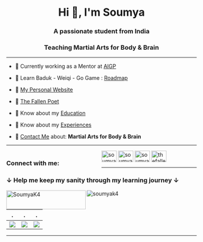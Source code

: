 <h1 align="center">Hi 👋, I'm Soumya</h1>
<h3 align="center">A passionate student from India</h3>
<h3 align="center">Teaching Martial Arts for Body & Brain</h3>
<hr class="solid">

- 🔭 Currently working as a Mentor at [AIGP](https://aigp.org.in/)

- 📄 Learn Baduk - Weiqi - Go Game : [Roadmap](https://weiqi.soumyak4.in/)

- 🔭 [My Personal Website](https://soumyak4.in/)

- 📄 [The Fallen Poet](https://www.miraquill.com/the_fallen_poet)

- 📄 Know about my [Education](https://linkedin.com/in/SoumyaK4)

- 📄 Know about my [Experiences](https://soumyak4.in/Experiences)

- 💬 [Contact Me](https://t.me/soumyak4) about: **Martial Arts for Body & Brain**


<hr class="solid">

<h3 style="width:50%; float:left;">Connect with me:</h3>
<p align="left">

<a href="https://linkedin.com/in/soumyak4" target="_blank">
<img align="center" src="https://raw.githubusercontent.com/rahuldkjain/github-profile-readme-generator/master/src/images/icons/Social/linked-in-alt.svg" alt="soumyak4" height="30" width="40" /></a>

<a href="https://fb.com/soumyak4" target="blank">
<img align="center" src="https://raw.githubusercontent.com/rahuldkjain/github-profile-readme-generator/master/src/images/icons/Social/facebook.svg" alt="soumyak4" height="30" width="40" /></a>

<a href="https://instagram.com/soumyak4" target="blank">
<img align="center" src="https://raw.githubusercontent.com/rahuldkjain/github-profile-readme-generator/master/src/images/icons/Social/instagram.svg" alt="soumyak4" height="30" width="40" /></a>

<a href="https://www.youtube.com/@SoumyaK4" target="_blank">
<img align="center" src="https://raw.githubusercontent.com/rahuldkjain/github-profile-readme-generator/master/src/images/icons/Social/youtube.svg" alt="thefallenpoet" height="30" width="40" /></a>

</p>

<hr class="solid">

<h3 align="left">↓ Help me keep my sanity through my learning journey ↓</h3>
<p><a href="https://www.buymeacoffee.com/SoumyaK4"> <img align="left" src="https://cdn.buymeacoffee.com/buttons/v2/default-yellow.png" height="50" width="210" alt="SoumyaK4" /></a></p>

<p align="left"> <img src="https://komarev.com/ghpvc/?username=soumyak4&label=Profile%20views&color=brightgreen" alt="soumyak4" /> </p>

| . | . | . |
|-----|------|------|
|![](http://github-profile-summary-cards.vercel.app/api/cards/profile-details?username=SoumyaK4&theme=darcula)|![](https://github-profile-summary-cards.vercel.app/api/cards/repos-per-language?username=SoumyaK4&theme=dracula)|![](https://github-profile-summary-cards.vercel.app/api/cards/most-commit-language?username=SoumyaK4&theme=dracula)|
<hr class="solid">



<!-- FUTURE ADDITIONS


<a href="https://www.leetcode.com/soumyak4" target="blank">
<img align="center" src="https://raw.githubusercontent.com/rahuldkjain/github-profile-readme-generator/master/src/images/icons/Social/leet-code.svg" alt="soumyak4" height="30" width="40" /></a>

<a href="https://twitter.com/soumyak4k" target="_blank">
<img align="center" src="https://raw.githubusercontent.com/rahuldkjain/github-profile-readme-generator/master/src/images/icons/Social/twitter.svg" alt="soumyak4k" height="30" width="40" /></a>

<a href="https://kaggle.com/soumyak4" target="blank">
<img align="center" src="https://raw.githubusercontent.com/rahuldkjain/github-profile-readme-generator/master/src/images/icons/Social/kaggle.svg" alt="soumyak4" height="30" width="40" /></a>


<h3 align="left">Languages and Tools:</h3>

<p align="left"> 

<a href="https://www.linux.org/" target="_blank" rel="noreferrer"> 
<img src="https://raw.githubusercontent.com/devicons/devicon/master/icons/linux/linux-original.svg" alt="linux" width="40" height="40"/> </a> 

<a href="https://www.python.org" target="_blank" rel="noreferrer"> 
<img src="https://raw.githubusercontent.com/devicons/devicon/master/icons/python/python-original.svg" alt="python" width="40" height="40"/> </a> 

<a href="https://git-scm.com/" target="_blank" rel="noreferrer"> 
<img src="https://www.vectorlogo.zone/logos/git-scm/git-scm-icon.svg" alt="git" width="40" height="40"/> </a> 

<a href="https://wordpress.org/" target="_blank" rel="noreferrer"> 
<img src="https://www.vectorlogo.zone/logos/wordpress/wordpress-icon.svg" alt="wordpress" width="40" height="40"/> </a> 

<a href="https://www.w3schools.com/css/" target="_blank" rel="noreferrer"> 
<img src="https://raw.githubusercontent.com/devicons/devicon/master/icons/css3/css3-original-wordmark.svg" alt="css3" width="40" height="40"/> </a> 

<a href="https://www.w3.org/html/" target="_blank" rel="noreferrer"> 
<img src="https://raw.githubusercontent.com/devicons/devicon/master/icons/html5/html5-original-wordmark.svg" alt="html5" width="40" height="40"/> </a> 

<a href="https://developer.mozilla.org/en-US/docs/Web/JavaScript" target="_blank" rel="noreferrer"> 
<img src="https://raw.githubusercontent.com/devicons/devicon/master/icons/javascript/javascript-original.svg" alt="javascript" width="40" height="40"/> </a> 

<a href="https://www.php.net" target="_blank" rel="noreferrer"> 
<img src="https://raw.githubusercontent.com/devicons/devicon/master/icons/php/php-original.svg" alt="php" width="40" height="40"/> </a> 

<a href="https://www.microsoft.com/en-us/sql-server" target="_blank" rel="noreferrer"> 
<img src="https://www.svgrepo.com/show/303229/microsoft-sql-server-logo.svg" alt="mssql" width="40" height="40"/> </a>

<a href="https://numpy.org/images/logo.svg" target="_blank" rel="noreferrer"> 
<img src="https://numpy.org/images/logo.svg" alt="numpy" width="40" height="40"/> </a>

<a href="https://pandas.pydata.org/static/img/pandas_white.svg" target="_blank" rel="noreferrer"> 
<img src="https://pandas.pydata.org/static/img/pandas_white.svg" alt="pandas" width="40" height="40"/> </a>

<a href="https://matplotlib.org/_static/images/logo_dark.svg" target="_blank" rel="noreferrer"> 
<img src="https://matplotlib.org/_static/images/logo_dark.svg" alt="matplotlib" width="40" height="40"/> </a>

<a href="https://seaborn.pydata.org/_static/logo-wide-lightbg.svg" target="_blank" rel="noreferrer"> 
<img src="https://seaborn.pydata.org/_static/logo-wide-lightbg.svg" alt="seaborn" width="40" height="40"/> </a>
  
<a href="https://images.prismic.io/plotly-marketing-website-2/69e12d6a-fb65-4b6e-8423-9465a29c6028_plotly-logo-lg.png?auto=compress,format" target="_blank" rel="noreferrer"> 
<img src="https://upload.wikimedia.org/wikipedia/commons/thumb/8/8a/Plotly-logo.png/800px-Plotly-logo.png" alt="plotly" width="40" height="40"/> </a>
  
<hr class="solid">  


<a href="https://github.com/SoumyaK4/SoumyaK4/edit/main/README.md">
  <img align="center" src="https://github-readme-stats.vercel.app/api?username=SoumyaK4&show_icons=true&theme=transparent" width="40%" height="50%"/>
</a>
<a href="https://github.com/SoumyaK4/SoumyaK4/edit/main/README.md">
  <img align="center" src="https://github-readme-streak-stats.herokuapp.com?user=SoumyaK4&theme=flag-india&hide_border=true&mode=weekly" width="40%" height="50%"/>
</a>

- 📫 How to reach me **soumyakundu55@gmail.com**
- 👨‍💻 All of my projects are available at [N/A](N/A)
- ⚡ Fun fact **I think everything is funny 😂**
- 🌱 I’m currently learning **Django**

<a href="https://www.postgresql.org" target="_blank" rel="noreferrer"> 
<img src="https://raw.githubusercontent.com/devicons/devicon/master/icons/postgresql/postgresql-original-wordmark.svg" alt="postgresql" width="40" height="40"/> </a> 

<a href="https://www.tensorflow.org" target="_blank" rel="noreferrer"> 
<img src="https://www.vectorlogo.zone/logos/tensorflow/tensorflow-icon.svg" alt="tensorflow" width="40" height="40"/> </a> </p> 

Extra pin [![Readme Card](https://github-readme-stats.vercel.app/api/pin/?username=anuraghazra&repo=github-readme-stats)](https://github.com/anuraghazra/github-readme-stats)

[![Top Langs](https://github-readme-stats.vercel.app/api/top-langs/?username=SoumyaK4&layout=compact&hide=ts,js)](https://github.com/SoumyaK4/github-readme-stats)
-->
